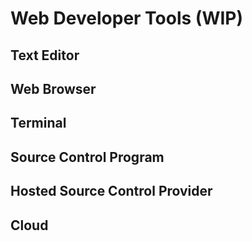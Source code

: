 # Web Developer Tools (WIP)

## Text Editor

## Web Browser

## Terminal

## Source Control Program

## Hosted Source Control Provider

## Cloud

